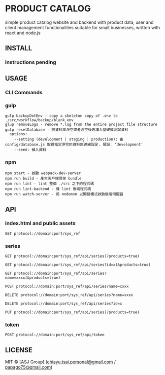 # PRODUCT CATALOG
simple product catalog website and backend with product data, user and client management functionalities suitable for small businesses, written with react and node.js

## INSTALL

### instructions pending

## USAGE
### CLI Commands
### gulp
```
gulp backupDotEnv - copy a skeleton copy of .env to ./src/workflow/backup/blank.env
glup removeLogs - remove *.log from the entire project file structure
gulp resetDatabase - 將資料庫淨空或者淨空後再填入基礎或測試資料
  options:
    --setting (development | staging | production): 由 config/database.js 取得指定淨空的資料庫連線設定. 預設: 'development'
    --seed: 植入資料
```

### npm
```
npm start - 啟動 webpack-dev-server
npm run build - 產生客戶端骨架 bundle
npm run lint - lint 整個 ./src 之下的程式碼
npm run lint-backend - 僅 lint 後端程式碼
npm run watch-server - 用 nodemon 以開發模式啟動後端伺服器
```

## API
### index.html and public assets
```
GET protocol://domain:port/sys_ref
```

### series
```
GET protocol://domain:port/sys_ref/api/series(?products=true)

GET protocol://domain:port/sys_ref/api/series?id=x(&products=true)

GET protocol://domain:port/sys_ref/api/series?name=xxxx(&products=true)

POST protocol://domain:port/sys_ref/api/series?name=xxxx

DELETE protocol://domain:port/sys_ref/api/series?name=xxxx

DELETE protocol://domain:port/sys_ref/api/series?id=x

PUT protocol://domain:port/sys_ref/api/series(?products=true)

```

### token
```
POST protocol://domain:port/sys_ref/api/token
```

## LICENSE
MIT © [ASJ Group] (chiayu.tsai.personal@gmail.com / papago75@gmail.com)
